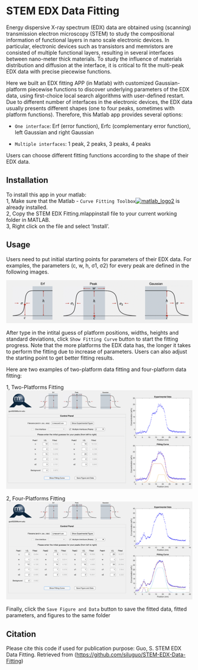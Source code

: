# STEM EDX Data Fitting
Energy dispersive X-ray spectrum (EDX) data are obtained using (scanning) transmission electron microscopy (STEM) to study the compositional information of functional layers in nano scale electronic devices. In particular, electronic devices such as transistors and memristors are consisted of multiple functional layers, resulting in several interfaces between nano-meter thick materials. To study the influence of materials distribution and diffusion at the interface, it is critical to fit the multi-peak EDX data with precise piecewise functions.

Here we built an EDX fitting APP (in Matlab) with customized Gaussian-platform piecewise functions to discover underlying parameters of the EDX data, using first-choice local search algorithms with user-defined restart. Due to different number of interfaces in the electronic devices, the EDX data usually presents different shapes (one to four peaks, sometimes with platform functions). Therefore, this Matlab app provides several options: 

- `One interface`: Erf (error function), Erfc (complementary error function), left Gaussian and right Gaussian 

- `Multiple interfaces`: 1 peak, 2 peaks, 3 peaks, 4 peaks

Users can choose different fitting functions according to the shape of their EDX data.

## Installation
To install this app in your matlab:
<br />1, Make sure that the Matlab - `Curve Fitting Toolbox`[![matlab_logo2](https://user-images.githubusercontent.com/101215307/211877316-550998f5-e5bc-4ab3-8b8f-b9a2f3d64949.png)](https://www.mathworks.com/products/curvefitting.html) is already installed. 
<br />2, Copy the STEM EDX Fitting.mlappinstall file to your current working folder in MATLAB. 
<br />3, Right click on the file and select ‘Install’.

## Usage
Users need to put initial starting points for parameters of their EDX data. For examples, the parameters (c, w, h, &#963;1, &#963;2) for every peak are defined in the following images.

![alt text](images/Figure1.png)

After type in the intital guess of platform positions, widths, heights and standard deviations, click `Show Fitting Curve` button to start the fitting progress. Note that the more platforms the EDX data has, the longer it takes to perform the fitting due to increase of parameters. Users can also adjust the starting point to get better fitting results.

Here are two examples of two-platform data fitting and four-platform data fitting:

1, Two-Platforms Fitting
![alt text](images/Figure2.png)

2, Four-Platforms Fitting
![alt text](images/Figure3.png)

Finally, click the `Save Figure and Data` button to save the fitted data, fitted parameters, and figures to the same folder

## Citation
Please cite this code if used for publication purpose: 
Guo, S. STEM EDX Data Fitting. Retrieved from (https://github.com/siluguo/STEM-EDX-Data-Fitting)
